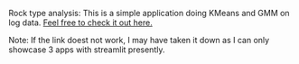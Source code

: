 Rock type analysis: This is a simple application doing KMeans and GMM on log data. 
[Feel free to check it out here.](https://share.streamlit.io/chetanupes/rock-type-analysis-app/rock_analysis.py)

Note: If the link doest not work, I may have taken it down as I can only showcase 3 apps with streamlit presently.
